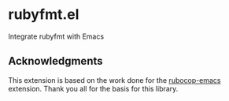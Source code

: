 # rubyfmt.el
Integrate rubyfmt with Emacs

## Acknowledgments

This extension is based on the work done for the [rubocop-emacs](https://github.com/rubocop-hq/rubocop-emacs) extension. Thank you all for the basis for this library.

